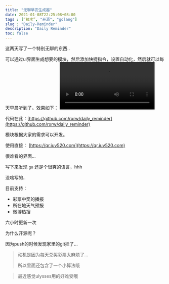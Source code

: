 ```yaml
---
title: "无聊早安生成器"
date: 2021-01-08T22:25:08+08:00
tags : [“技术”, "开源", "golang"]
slug : "Daily-Reminder"
description: "Daily Reminder"
toc: false
---
```


这两天写了一个特别无聊的东西.. 

可以通过ui界面生成想要的模块，然后添加快捷指令，设置自动化，然后就可以每天早晨听到了。效果如下：
<video src="https://rxrw.oss-cn-beijing.aliyuncs.com/RPReplay_Final1610112394.mov?Expires=1610116723&OSSAccessKeyId=TMP.3KjJa3DZrc1AauFswAzkGnSAf3fL9PHKNMYerigRjprWivn7cjM6Jhckb9pJQgc1vVT8cG7U6m14EaV15BvBmi74k4bmNb&Signature=kR4gyNXM8RKIEyhMC1CC7qOuPJw%3D&response-content-type=application%2Foctet-stream" controls>

代码在此：[https://github.com/rxrw/daily_reminder](https://github.com/rxrw/daily_reminder)

模块根据大家的需求可以开发。

使用直接： [https://qr.iuv520.com](https://qr.iuv520.com)

很难看的界面…

写下来发现 `go` 还是个很爽的语言，hhh

没啥写的..

目前支持：
+ 彩票中奖的播报
+ 所在地天气预报
+ 微博热搜

六小时更新一次

为什么开源呢？

因为push的时候发现家里的git挂了…

> 动机是因为每天兑奖彩票太麻烦了...
>
> 所以里面还包含了一个小算法哦

> 最近感觉ulysses用的好难受哦